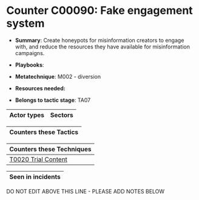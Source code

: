 # Counter C00090: Fake engagement system

* **Summary**: Create honeypots for misinformation creators to engage with, and reduce the resources they have available for misinformation campaigns. 

* **Playbooks**: 

* **Metatechnique**: M002 - diversion

* **Resources needed:** 

* **Belongs to tactic stage**: TA07


| Actor types | Sectors |
| ----------- | ------- |



| Counters these Tactics |
| ---------------------- |



| Counters these Techniques |
| ------------------------- |
| [T0020 Trial Content](../../generated_pages/techniques/T0020.md) |



| Seen in incidents |
| ----------------- |


DO NOT EDIT ABOVE THIS LINE - PLEASE ADD NOTES BELOW